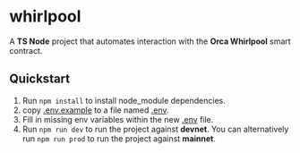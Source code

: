 # whirlpool

A **TS Node** project that automates interaction with the **Orca Whirlpool** smart contract.

## Quickstart

1) Run `npm install` to install node_module dependencies.
2) copy [.env.example](.env.example) to a file named [.env](.env).
3) Fill in missing env variables within the new [.env](.env) file.
4) Run `npm run dev` to run the project against **devnet**. You can alternatively run `npm run prod` to run the project against **mainnet**.
